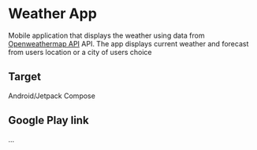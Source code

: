 # Weather App
Mobile application that displays the weather using data from [Openweathermap API](https://openweathermap.org/) API. 
The app displays current weather and forecast from users location or a city of users choice

## Target
Android/Jetpack Compose

## Google Play link
...
